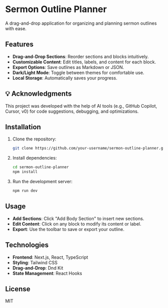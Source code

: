 # Sermon Outline Planner

A drag-and-drop application for organizing and planning sermon outlines with ease.

## Features

- **Drag-and-Drop Sections**: Reorder sections and blocks intuitively.
- **Customizable Content**: Edit titles, labels, and content for each block.
- **Export Options**: Save outlines as Markdown or JSON.
- **Dark/Light Mode**: Toggle between themes for comfortable use.
- **Local Storage**: Automatically saves your progress.

## 💡 Acknowledgments
This project was developed with the help of AI tools (e.g., GitHub Copilot, Cursor, v0) for code suggestions, debugging, and optimizations.

## Installation

1. Clone the repository:
   ```bash
   git clone https://github.com/your-username/sermon-outline-planner.git
   ```
2. Install dependencies:
   ```bash
   cd sermon-outline-planner
   npm install
   ```
3. Run the development server:
   ```bash
   npm run dev
   ```

## Usage

- **Add Sections**: Click "Add Body Section" to insert new sections.
- **Edit Content**: Click on any block to modify its content or label.
- **Export**: Use the toolbar to save or export your outline.

## Technologies

- **Frontend**: Next.js, React, TypeScript
- **Styling**: Tailwind CSS
- **Drag-and-Drop**: Dnd Kit
- **State Management**: React Hooks

## License

MIT
